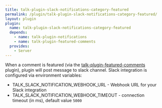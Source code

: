 ```yaml
---
title: talk-plugin-slack-notifications-category-featured
permalink: /plugin/talk-plugin-slack-notifications-category-featured/
layout: plugin
plugin:
  name: talk-plugin-slack-notifications-category-featured
  depends:
    - name: talk-plugin-notifications
    - name: talk-plugin-featured-comments
  provides:
    - Server
---
```


When a comment is featured (via the
[talk-plugin-featured-comments](/talk/plugin/talk-plugin-featured-comments)
plugin), plugin will post message to slack channel.
Slack integration is configured via environment variables:

- TALK_SLACK_NOTIFICATION_WEBHOOK_URL - Webhook URL for your Slack integration
- TALK_SLACK_NOTIFICATION_WEBHOOK_TIMEOUT - connection timeout (in ms), default value `5000`
